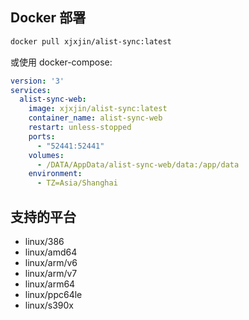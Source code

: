 ## Docker 部署
```bash
docker pull xjxjin/alist-sync:latest
```

或使用 docker-compose:
```yaml
version: '3'
services:
  alist-sync-web:
    image: xjxjin/alist-sync:latest
    container_name: alist-sync-web
    restart: unless-stopped
    ports:
      - "52441:52441"
    volumes:
      - /DATA/AppData/alist-sync-web/data:/app/data
    environment:
      - TZ=Asia/Shanghai
```

## 支持的平台
- linux/386
- linux/amd64
- linux/arm/v6
- linux/arm/v7
- linux/arm64
- linux/ppc64le
- linux/s390x 